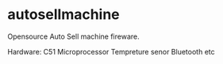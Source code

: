 # autosellmachine

Opensource Auto Sell machine fireware.

Hardware: 
C51 Microprocessor
Tempreture senor
Bluetooth
etc
